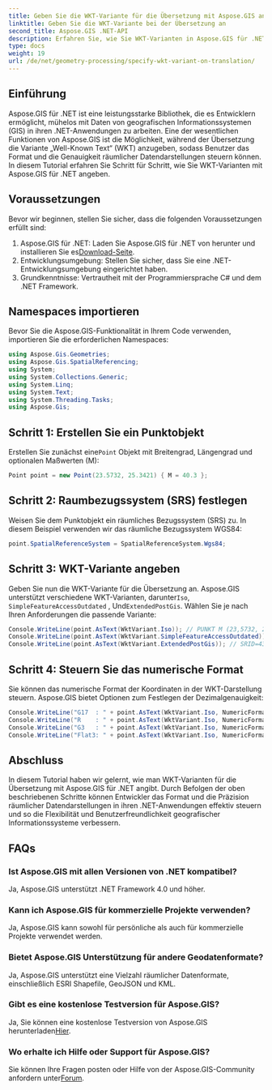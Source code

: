 ```yaml
---
title: Geben Sie die WKT-Variante für die Übersetzung mit Aspose.GIS an
linktitle: Geben Sie die WKT-Variante bei der Übersetzung an
second_title: Aspose.GIS .NET-API
description: Erfahren Sie, wie Sie WKT-Varianten in Aspose.GIS für .NET angeben, um das Format und die Genauigkeit der räumlichen Datendarstellung effektiv zu steuern.
type: docs
weight: 19
url: /de/net/geometry-processing/specify-wkt-variant-on-translation/
---
```

## Einführung
Aspose.GIS für .NET ist eine leistungsstarke Bibliothek, die es Entwicklern ermöglicht, mühelos mit Daten von geografischen Informationssystemen (GIS) in ihren .NET-Anwendungen zu arbeiten. Eine der wesentlichen Funktionen von Aspose.GIS ist die Möglichkeit, während der Übersetzung die Variante „Well-Known Text“ (WKT) anzugeben, sodass Benutzer das Format und die Genauigkeit räumlicher Datendarstellungen steuern können. In diesem Tutorial erfahren Sie Schritt für Schritt, wie Sie WKT-Varianten mit Aspose.GIS für .NET angeben.
## Voraussetzungen
Bevor wir beginnen, stellen Sie sicher, dass die folgenden Voraussetzungen erfüllt sind:
1. Aspose.GIS für .NET: Laden Sie Aspose.GIS für .NET von herunter und installieren Sie es[Download-Seite](https://releases.aspose.com/gis/net/).
2. Entwicklungsumgebung: Stellen Sie sicher, dass Sie eine .NET-Entwicklungsumgebung eingerichtet haben.
3. Grundkenntnisse: Vertrautheit mit der Programmiersprache C# und dem .NET Framework.

## Namespaces importieren
Bevor Sie die Aspose.GIS-Funktionalität in Ihrem Code verwenden, importieren Sie die erforderlichen Namespaces:
```csharp
using Aspose.Gis.Geometries;
using Aspose.Gis.SpatialReferencing;
using System;
using System.Collections.Generic;
using System.Linq;
using System.Text;
using System.Threading.Tasks;
using Aspose.Gis;
```
## Schritt 1: Erstellen Sie ein Punktobjekt
 Erstellen Sie zunächst eine`Point` Objekt mit Breitengrad, Längengrad und optionalen Maßwerten (M):
```csharp
Point point = new Point(23.5732, 25.3421) { M = 40.3 };
```
## Schritt 2: Raumbezugssystem (SRS) festlegen
Weisen Sie dem Punktobjekt ein räumliches Bezugssystem (SRS) zu. In diesem Beispiel verwenden wir das räumliche Bezugssystem WGS84:
```csharp
point.SpatialReferenceSystem = SpatialReferenceSystem.Wgs84;
```
## Schritt 3: WKT-Variante angeben
 Geben Sie nun die WKT-Variante für die Übersetzung an. Aspose.GIS unterstützt verschiedene WKT-Varianten, darunter`Iso`, `SimpleFeatureAccessOutdated` , Und`ExtendedPostGis`. Wählen Sie je nach Ihren Anforderungen die passende Variante:
```csharp
Console.WriteLine(point.AsText(WktVariant.Iso)); // PUNKT M (23,5732, 25,3421, 40,3)
Console.WriteLine(point.AsText(WktVariant.SimpleFeatureAccessOutdated)); // PUNKT (23.5732, 25.3421)
Console.WriteLine(point.AsText(WktVariant.ExtendedPostGis)); // SRID=4326;POINTM (23.5732, 25.3421, 40.3)
```
## Schritt 4: Steuern Sie das numerische Format
Sie können das numerische Format der Koordinaten in der WKT-Darstellung steuern. Aspose.GIS bietet Optionen zum Festlegen der Dezimalgenauigkeit:
```csharp
Console.WriteLine("G17  : " + point.AsText(WktVariant.Iso, NumericFormat.General(17))); // PUNKT M (23,5732 25,342099999999999 40,299999999999997)
Console.WriteLine("R    : " + point.AsText(WktVariant.Iso, NumericFormat.RoundTrip)); // PUNKT M (23,5732 25,3421 40,3)
Console.WriteLine("G3   : " + point.AsText(WktVariant.Iso, NumericFormat.General(3))); // PUNKT M (23,6 25,3 40,3)
Console.WriteLine("Flat3: " + point.AsText(WktVariant.Iso, NumericFormat.Flat(3))); // PUNKT M (23,573 25,342 40,3)
```

## Abschluss
In diesem Tutorial haben wir gelernt, wie man WKT-Varianten für die Übersetzung mit Aspose.GIS für .NET angibt. Durch Befolgen der oben beschriebenen Schritte können Entwickler das Format und die Präzision räumlicher Datendarstellungen in ihren .NET-Anwendungen effektiv steuern und so die Flexibilität und Benutzerfreundlichkeit geografischer Informationssysteme verbessern.
## FAQs
### Ist Aspose.GIS mit allen Versionen von .NET kompatibel?
Ja, Aspose.GIS unterstützt .NET Framework 4.0 und höher.
### Kann ich Aspose.GIS für kommerzielle Projekte verwenden?
Ja, Aspose.GIS kann sowohl für persönliche als auch für kommerzielle Projekte verwendet werden.
### Bietet Aspose.GIS Unterstützung für andere Geodatenformate?
Ja, Aspose.GIS unterstützt eine Vielzahl räumlicher Datenformate, einschließlich ESRI Shapefile, GeoJSON und KML.
### Gibt es eine kostenlose Testversion für Aspose.GIS?
 Ja, Sie können eine kostenlose Testversion von Aspose.GIS herunterladen[Hier](https://releases.aspose.com/).
### Wo erhalte ich Hilfe oder Support für Aspose.GIS?
 Sie können Ihre Fragen posten oder Hilfe von der Aspose.GIS-Community anfordern unter[Forum](https://forum.aspose.com/c/gis/33).